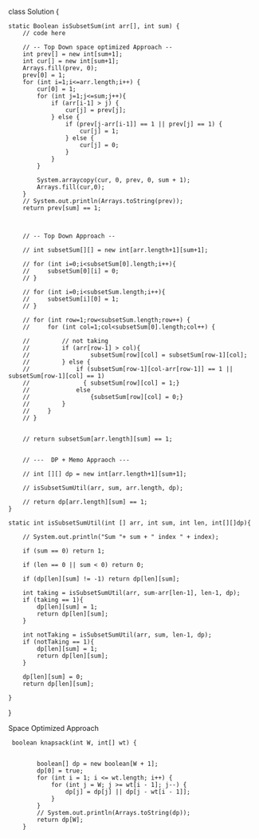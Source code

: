 
class Solution {

    static Boolean isSubsetSum(int arr[], int sum) {
        // code here
        
        // -- Top Down space optimized Approach -- 
        int prev[] = new int[sum+1];
        int cur[] = new int[sum+1];
        Arrays.fill(prev, 0);
        prev[0] = 1;
        for (int i=1;i<=arr.length;i++) {
            cur[0] = 1;
            for (int j=1;j<=sum;j++){
                if (arr[i-1] > j) {
                    cur[j] = prev[j];
                } else {
                    if (prev[j-arr[i-1]] == 1 || prev[j] == 1) {
                        cur[j] = 1;
                    } else {
                        cur[j] = 0;
                    }
                }
            }
            
            System.arraycopy(cur, 0, prev, 0, sum + 1);
            Arrays.fill(cur,0);
        }
        // System.out.println(Arrays.toString(prev));
        return prev[sum] == 1;
        
        
        
        // -- Top Down Approach --
        
        // int subsetSum[][] = new int[arr.length+1][sum+1];
        
        // for (int i=0;i<subsetSum[0].length;i++){
        //     subsetSum[0][i] = 0;   
        // }
        
        // for (int i=0;i<subsetSum.length;i++){
        //     subsetSum[i][0] = 1;   
        // }
        
        // for (int row=1;row<subsetSum.length;row++) {
        //     for (int col=1;col<subsetSum[0].length;col++) {
                
        //         // not taking 
        //         if (arr[row-1] > col){
        //                 subsetSum[row][col] = subsetSum[row-1][col];
        //         } else {
        //             if (subsetSum[row-1][col-arr[row-1]] == 1 || subsetSum[row-1][col] == 1)
        //               { subsetSum[row][col] = 1;}
        //             else 
        //                 {subsetSum[row][col] = 0;}
        //         }
        //     }
        // }
        
        
        // return subsetSum[arr.length][sum] == 1;
        
        
        // ---  DP + Memo Appraoch ---
        
        // int [][] dp = new int[arr.length+1][sum+1];
        
        // isSubsetSumUtil(arr, sum, arr.length, dp);
        
        // return dp[arr.length][sum] == 1;
    }
    
    static int isSubsetSumUtil(int [] arr, int sum, int len, int[][]dp){
        
        // System.out.println("Sum "+ sum + " index " + index);
        
        if (sum == 0) return 1;
        
        if (len == 0 || sum < 0) return 0;
        
        if (dp[len][sum] != -1) return dp[len][sum];
        
        int taking = isSubsetSumUtil(arr, sum-arr[len-1], len-1, dp);
        if (taking == 1){
            dp[len][sum] = 1;
            return dp[len][sum];
        }
        
        int notTaking = isSubsetSumUtil(arr, sum, len-1, dp);
        if (notTaking == 1){
            dp[len][sum] = 1;
            return dp[len][sum];
        }
        
        dp[len][sum] = 0;
        return dp[len][sum];
        
    }
}


Space Optimized Approach
```
 boolean knapsack(int W, int[] wt) {
        
        
        boolean[] dp = new boolean[W + 1];
        dp[0] = true;
        for (int i = 1; i <= wt.length; i++) {
            for (int j = W; j >= wt[i - 1]; j--) {
                dp[j] = dp[j] || dp[j - wt[i - 1]];
            }
        }
      	// System.out.println(Arrays.toString(dp));
        return dp[W];
    }
```
